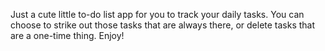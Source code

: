 Just a cute little to-do list app for you to track your daily tasks. You can choose to strike out those tasks that are always there, or delete tasks that are a one-time thing. Enjoy!
